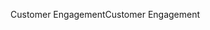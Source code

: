 <span data-ttu-id="44c0b-101">Customer Engagement</span><span class="sxs-lookup"><span data-stu-id="44c0b-101">Customer Engagement</span></span>
